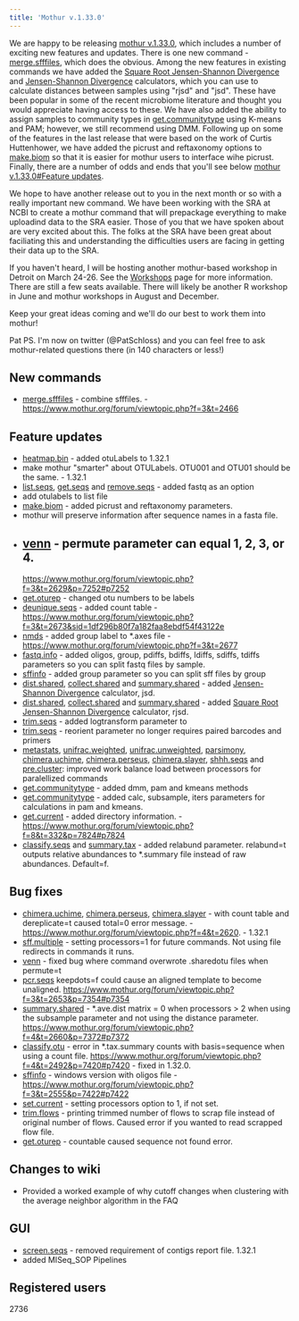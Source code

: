 ```yaml
---
title: 'Mothur v.1.33.0'
---
```

We are happy to be releasing [mothur
v.1.33.0](mothur_v.1.33.0), which includes a number of
exciting new features and updates. There is one new command -
[merge.sfffiles](merge.sfffiles), which does the obvious.
Among the new features in existing commands we have added the [Square
Root Jensen-Shannon
Divergence](Square_Root_Jensen-Shannon_Divergence) and
[Jensen-Shannon Divergence](Jensen-Shannon_Divergence)
calculators, which you can use to calculate distances between samples
using \"rjsd\" and \"jsd\". These have been popular in some of the
recent microbiome literature and thought you would appreciate having
access to these. We have also added the ability to assign samples to
community types in [get.communitytype](get.communitytype)
using K-means and PAM; however, we still recommend using DMM. Following
up on some of the features in the last release that were based on the
work of Curtis Huttenhower, we have added the picrust and reftaxonomy
options to [make.biom](make.biom) so that it is easier for
mothur users to interface wihe picrust. Finally, there are a number of
odds and ends that you\'ll see below [mothur v.1.33.0\#Feature
updates](mothur_v.1.33.0#Feature_updates).

We hope to have another release out to you in the next month or so with
a really important new command. We have been working with the SRA at
NCBI to create a mothur command that will prepackage everything to make
uploadind data to the SRA easier. Those of you that we have spoken about
are very excited about this. The folks at the SRA have been great about
faciliating this and understanding the difficulties users are facing in
getting their data up to the SRA.

If you haven\'t heard, I will be hosting another mothur-based workshop
in Detroit on March 24-26. See the [Workshops](Workshops)
page for more information. There are still a few seats available. There
will likely be another R workshop in June and mothur workshops in August
and December.

Keep your great ideas coming and we\'ll do our best to work them into
mothur!

Pat PS. I\'m now on twitter (\@PatSchloss) and you can feel free to ask
mothur-related questions there (in 140 characters or less!)

## New commands

-   [merge.sfffiles](merge.sfffiles) - combine sfffiles. -
    <https://www.mothur.org/forum/viewtopic.php?f=3&t=2466>

## Feature updates

-   [heatmap.bin](heatmap.bin) - added otuLabels to 1.32.1
-   make mothur \"smarter\" about OTULabels. OTU001 and OTU01 should be
    the same. - 1.32.1
-   [list.seqs](list.seqs), [get.seqs](get.seqs "wikilink")
    and [remove.seqs](remove.seqs) - added fastq as an option
-   add otulabels to list file
-   [make.biom](make.biom) - added picrust and reftaxonomy
    parameters.
-   mothur will preserve information after sequence names in a fasta
    file.
-   [venn](venn) - permute parameter can equal 1, 2, 3, or 4.
    -
    <https://www.mothur.org/forum/viewtopic.php?f=3&t=2629&p=7252#p7252>
-   [get.oturep](get.oturep) - changed otu numbers to be
    labels
-   [deunique.seqs](deunique.seqs) - added count table -
    <https://www.mothur.org/forum/viewtopic.php?f=3&t=2673&sid=1df296b80f7a182faa8ebdf54f43122e>
-   [nmds](nmds) - added group label to \*.axes file -
    <https://www.mothur.org/forum/viewtopic.php?f=3&t=2677>
-   [fastq.info](fastq.info) - added oligos, group, pdiffs,
    bdiffs, ldiffs, sdiffs, tdiffs parameters so you can split fastq
    files by sample.
-   [sffinfo](sffinfo) - added group parameter so you can
    split sff files by group
-   [dist.shared](dist.shared),
    [collect.shared](collect.shared) and
    [summary.shared](summary.shared) - added [Jensen-Shannon
    Divergence](Jensen-Shannon_Divergence) calculator, jsd.
-   [dist.shared](dist.shared),
    [collect.shared](collect.shared) and
    [summary.shared](summary.shared) - added [Square Root
    Jensen-Shannon
    Divergence](Square_Root_Jensen-Shannon_Divergence)
    calculator, rjsd.
-   [trim.seqs](trim.seqs) - added logtransform parameter to
-   [trim.seqs](trim.seqs) - reorient parameter no longer
    requires paired barcodes and primers
-   [metastats](metastats),
    [unifrac.weighted](unifrac.weighted),
    [unifrac.unweighted](unifrac.unweighted),
    [parsimony](parsimony),
    [chimera.uchime](chimera.uchime),
    [chimera.perseus](chimera.perseus),
    [chimera.slayer](chimera.slayer),
    [shhh.seqs](shhh.seqs) and
    [pre.cluster](pre.cluster): improved work balance load
    between processors for paralellized commands
-   [get.communitytype](get.communitytype) - added dmm, pam
    and kmeans methods
-   [get.communitytype](get.communitytype) - added calc,
    subsample, iters parameters for calculations in pam and kmeans.
-   [get.current](get.current) - added directory
    information. -
    <https://www.mothur.org/forum/viewtopic.php?f=8&t=332&p=7824#p7824>
-   [classify.seqs](classify.seqs) and
    [summary.tax](summary.tax) - added relabund parameter.
    relabund=t outputs relative abundances to \*.summary file instead of
    raw abundances. Default=f.

## Bug fixes

-   [chimera.uchime](chimera.uchime),
    [chimera.perseus](chimera.perseus),
    [chimera.slayer](chimera.slayer) - with count table and
    dereplicate=t caused total=0 error message. -
    <https://www.mothur.org/forum/viewtopic.php?f=4&t=2620>. - 1.32.1
-   [sff.multiple](sff.multiple) - setting processors=1 for
    future commands. Not using file redirects in commands it runs.
-   [venn](venn) - fixed bug where command overwrote
    .sharedotu files when permute=t
-   [pcr.seqs](pcr.seqs) keepdots=f could cause an aligned
    template to become unaligned.
    <https://www.mothur.org/forum/viewtopic.php?f=3&t=2653&p=7354#p7354>
-   [summary.shared](summary.shared) - \*.ave.dist matrix = 0
    when processors \> 2 when using the subsample parameter and not
    using the distance parameter.
    <https://www.mothur.org/forum/viewtopic.php?f=4&t=2660&p=7372#p7372>
-   [classify.otu](classify.otu) - error in \*.tax.summary
    counts with basis=sequence when using a count file.
    <https://www.mothur.org/forum/viewtopic.php?f=4&t=2492&p=7420#p7420> -
    fixed in 1.32.0.
-   [sffinfo](sffinfo) - windows version with oligos file -
    <https://www.mothur.org/forum/viewtopic.php?f=3&t=2555&p=7422#p7422>
-   [set.current](set.current) - setting processors option to
    1, if not set.
-   [trim.flows](trim.flows) - printing trimmed number of
    flows to scrap file instead of original number of flows. Caused
    error if you wanted to read scrapped flow file.
-   [get.oturep](get.oturep) - countable caused sequence not
    found error.

## Changes to wiki

-   Provided a worked example of why cutoff changes when clustering with
    the average neighbor algorithm in the FAQ

## GUI

-   [screen.seqs](screen.seqs) - removed requirement of
    contigs report file. 1.32.1
-   added MISeq\_SOP Pipelines

## Registered users

2736

